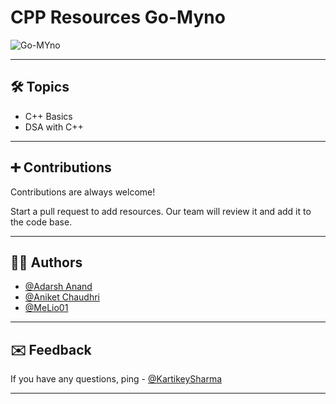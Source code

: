 # CPP Resources Go-Myno

![Go-MYno](https://avatars.githubusercontent.com/u/90472883?s=200&v=4)

---

## 🛠 Topics

- C++ Basics
- DSA with C++

---

## ➕ Contributions 

Contributions are always welcome!

Start a pull request to add resources. Our team will review it and add it to the code base.

---
  
## 👩‍💻 Authors 

- [@Adarsh Anand](https://www.github.com/AdarshAnand67)
- [@Aniket Chaudhri](https://www.github.com/AniketChaudhri)
- [@MeLio01](https://github.com/MeLio01)

---
## ✉️ Feedback 

If you have any questions, ping - [@KartikeySharma](https://github.com/KartikeySharma)

---